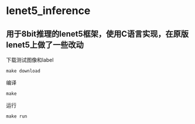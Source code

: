 # lenet5_inference
## 用于8bit推理的lenet5框架，使用C语言实现，在原版lenet5上做了一些改动

下载测试图像和label

`make download`

编译

`make`

运行

`make run`
